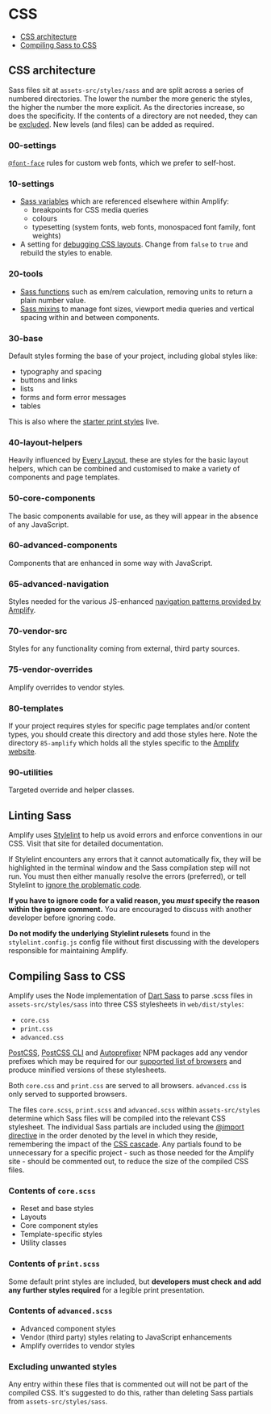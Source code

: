 # CSS

* [CSS architecture](#css-architecture)
* [Compiling Sass to CSS](#compiling-sass-to-css)

## CSS architecture

Sass files sit at `assets-src/styles/sass` and are split across a series of numbered directories. The lower the number the more generic the styles, the higher the number the more explicit. As the directories increase, so does the specificity. If the contents of a directory are not needed, they can be [excluded](#excluding-unwanted-styles). New levels (and files) can be added as required.

### 00-settings
[`@font-face`](https://developer.mozilla.org/en-US/docs/Web/CSS/@font-face) rules for custom web fonts, which we prefer to self-host.

### 10-settings
* [Sass variables](https://sass-lang.com/documentation/variables) which are referenced elsewhere within Amplify:
    * breakpoints for CSS media queries
    * colours
    * typesetting (system fonts, web fonts, monospaced font family, font weights)
* A setting for [debugging CSS layouts](https://github.com/mrmrs/pesticide). Change from `false` to `true` and rebuild the styles to enable.

### 20-tools

* [Sass functions](https://sass-lang.com/documentation/values/functions) such as em/rem calculation, removing units to return a plain number value.
* [Sass mixins](https://sass-lang.com/documentation/at-rules/mixin) to manage font sizes, viewport media queries and vertical spacing within and between components.

### 30-base

Default styles forming the base of your project, including global styles like:

* typography and spacing
* buttons and links
* lists
* forms and form error messages
* tables

This is also where the [starter print styles](#contents-of-printscss) live.

### 40-layout-helpers

Heavily influenced by [Every Layout](https://every-layout.dev/), these are styles for the basic layout helpers, which can be combined and customised to make a variety of components and page templates.

### 50-core-components

The basic components available for use, as they will appear in the absence of any JavaScript.

### 60-advanced-components

Components that are enhanced in some way with JavaScript.

### 65-advanced-navigation

Styles needed for the various JS-enhanced [navigation patterns provided by Amplify](https://amplify.studio24.net/amplify/advanced-components/navigation/).

### 70-vendor-src

Styles for any functionality coming from external, third party sources.

### 75-vendor-overrides

Amplify overrides to vendor styles.

### 80-templates

If your project requires styles for specific page templates and/or content types, you should create this directory and add those styles here. Note the directory `85-amplify` which holds all the styles specific to the [Amplify website](https://amplify.studio24.net/amplify/). 

### 90-utilities

Targeted override and helper classes.

## Linting Sass

Amplify uses [Stylelint](https://stylelint.io/) to help us avoid errors and enforce conventions in our CSS. Visit that site for detailed documentation.

If Stylelint encounters any errors that it cannot automatically fix, they will be highlighted in the terminal window and the Sass compilation step will not run. You must then either manually resolve the errors (preferred), or tell Stylelint to [ignore the problematic code](https://stylelint.io/user-guide/ignore-code).

**If you have to ignore code for a valid reason, you _must_ specify the reason within the ignore comment.** You are encouraged to discuss with another developer before ignoring code.

**Do not modify the underlying Stylelint rulesets** found in the `stylelint.config.js` config file without first discussing with the developers responsible for maintaining Amplify.

## Compiling Sass to CSS

Amplify uses the Node implementation of [Dart Sass](https://sass-lang.com/dart-sass) to parse .scss files in `assets-src/styles/sass` into three CSS stylesheets in `web/dist/styles`:

* `core.css`
* `print.css`
* `advanced.css`

[PostCSS](https://github.com/postcss/postcss), [PostCSS CLI](https://github.com/postcss/postcss-cli) and [Autoprefixer](https://github.com/postcss/autoprefixer) NPM packages add any vendor prefixes which may be required for our [supported list of browsers](browser-support.md) and produce minified versions of these stylesheets.

Both `core.css` and `print.css` are served to all browsers. `advanced.css` is only served to supported browsers.

The files `core.scss`, `print.scss` and `advanced.scss` within `assets-src/styles` determine which Sass files will be compiled into the relevant CSS stylesheet. The individual Sass partials are included using the [@import directive](https://sass-lang.com/documentation/at-rules/import#partials) in the order denoted by the level in which they reside, remembering the impact of the [CSS cascade](https://wattenberger.com/blog/css-cascade). Any partials found to be unnecessary for a specific project - such as those needed for the Amplify site - should be commented out, to reduce the size of the compiled CSS files.

### Contents of `core.scss`

* Reset and base styles
* Layouts
* Core component styles
* Template-specific styles
* Utility classes

### Contents of `print.scss`

Some default print styles are included, but **developers must check and add any further styles required** for a legible print presentation.

### Contents of `advanced.scss`

* Advanced component styles
* Vendor (third party) styles relating to JavaScript enhancements
* Amplify overrides to vendor styles

### Excluding unwanted styles

Any entry within these files that is commented out will not be part of the compiled CSS. It's suggested to do this, rather than deleting Sass partials from `assets-src/styles/sass`.